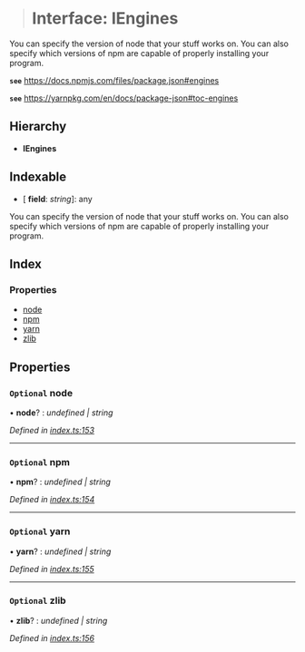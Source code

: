 > # Interface: IEngines

You can specify the version of node that your stuff works on.
You can also specify which versions of npm are capable
of properly installing your program.

**`see`** https://docs.npmjs.com/files/package.json#engines

**`see`** https://yarnpkg.com/en/docs/package-json#toc-engines

## Hierarchy

* **IEngines**

## Indexable

* \[ **field**: *string*\]: any

You can specify the version of node that your stuff works on.
You can also specify which versions of npm are capable
of properly installing your program.

## Index

### Properties

* [node](iengines.md#optional-node)
* [npm](iengines.md#optional-npm)
* [yarn](iengines.md#optional-yarn)
* [zlib](iengines.md#optional-zlib)

## Properties

### `Optional` node

• **node**? : *undefined | string*

*Defined in [index.ts:153](https://github.com/ajaxlab/package-json-type/blob/5df272e/src/index.ts#L153)*

___

### `Optional` npm

• **npm**? : *undefined | string*

*Defined in [index.ts:154](https://github.com/ajaxlab/package-json-type/blob/5df272e/src/index.ts#L154)*

___

### `Optional` yarn

• **yarn**? : *undefined | string*

*Defined in [index.ts:155](https://github.com/ajaxlab/package-json-type/blob/5df272e/src/index.ts#L155)*

___

### `Optional` zlib

• **zlib**? : *undefined | string*

*Defined in [index.ts:156](https://github.com/ajaxlab/package-json-type/blob/5df272e/src/index.ts#L156)*